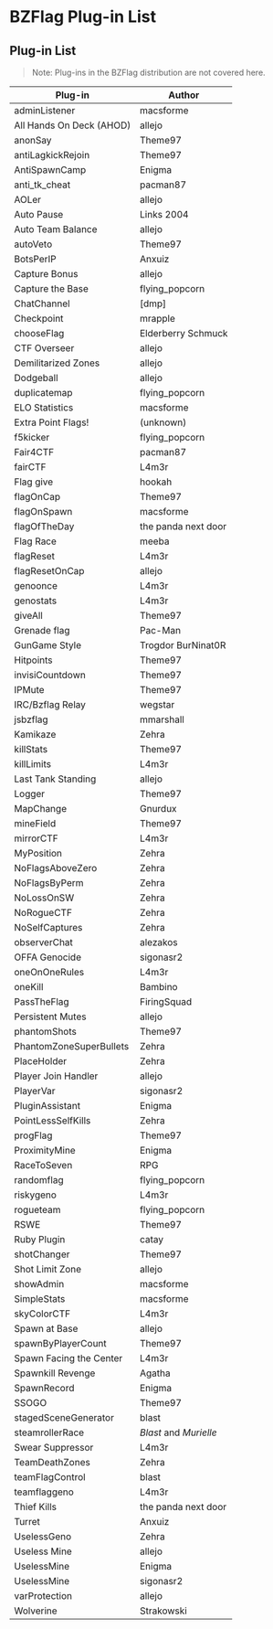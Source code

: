 # BZFlag Plug-in List

## Plug-in List

> Note: Plug-ins in the BZFlag distribution are not covered here.

| Plug-in | Author |
| ------- | ------ |
| adminListener | macsforme |
| All Hands On Deck (AHOD) | allejo |
| anonSay | Theme97 |
| antiLagkickRejoin | Theme97 |
| AntiSpawnCamp | Enigma |
| anti_tk_cheat | pacman87 |
| AOLer | allejo |
| Auto Pause | Links 2004 |
| Auto Team Balance | allejo |
| autoVeto | Theme97 |
| BotsPerIP | Anxuiz |
| Capture Bonus | allejo |
| Capture the Base | flying_popcorn |
| ChatChannel | [dmp] |
| Checkpoint | mrapple |
| chooseFlag | Elderberry Schmuck |
| CTF Overseer | allejo |
| Demilitarized Zones | allejo |
| Dodgeball | allejo |
| duplicatemap | flying_popcorn |
| ELO Statistics | macsforme |
| Extra Point Flags! | (unknown) |
| f5kicker | flying_popcorn |
| Fair4CTF | pacman87 |
| fairCTF | L4m3r |
| Flag give | hookah |
| flagOnCap | Theme97 |
| flagOnSpawn | macsforme |
| flagOfTheDay | the panda next door |
| Flag Race | meeba |
| flagReset | L4m3r |
| flagResetOnCap | allejo |
| genoonce | L4m3r |
| genostats | L4m3r |
| giveAll | Theme97 |
| Grenade flag | Pac-Man |
| GunGame Style | Trogdor BurNinat0R |
| Hitpoints | Theme97 |
| invisiCountdown | Theme97 |
| IPMute | Theme97 |
| IRC/Bzflag Relay | wegstar |
| jsbzflag | mmarshall |
| Kamikaze | Zehra |
| killStats | Theme97 |
| killLimits | L4m3r |
| Last Tank Standing | allejo |
| Logger | Theme97 |
| MapChange | Gnurdux |
| mineField | Theme97 |
| mirrorCTF | L4m3r |
| MyPosition | Zehra |
| NoFlagsAboveZero | Zehra |
| NoFlagsByPerm | Zehra |
| NoLossOnSW | Zehra |
| NoRogueCTF | Zehra |
| NoSelfCaptures | Zehra |
| observerChat | alezakos |
| OFFA Genocide | sigonasr2 |
| oneOnOneRules | L4m3r |
| oneKill | Bambino |
| PassTheFlag | FiringSquad |
| Persistent Mutes | allejo |
| phantomShots | Theme97 |
| PhantomZoneSuperBullets | Zehra |
| PlaceHolder | Zehra |
| Player Join Handler | allejo |
| PlayerVar | sigonasr2 |
| PluginAssistant | Enigma |
| PointLessSelfKills | Zehra |
| progFlag | Theme97 |
| ProximityMine | Enigma |
| RaceToSeven | RPG |
| randomflag | flying_popcorn |
| riskygeno | L4m3r |
| rogueteam | flying_popcorn |
| RSWE | Theme97 |
| Ruby Plugin | catay |
| shotChanger | Theme97 |
| Shot Limit Zone | allejo |
| showAdmin | macsforme |
| SimpleStats | macsforme |
| skyColorCTF | L4m3r |
| Spawn at Base | allejo |
| spawnByPlayerCount | Theme97 |
| Spawn Facing the Center | L4m3r |
| Spawnkill Revenge | Agatha |
| SpawnRecord | Enigma |
| SSOGO | Theme97 |
| stagedSceneGenerator | blast |
| steamrollerRace | *Blast* and *Murielle* |
| Swear Suppressor | L4m3r |
| TeamDeathZones | Zehra |
| teamFlagControl | blast |
| teamflaggeno | L4m3r |
| Thief Kills | the panda next door |
| Turret | Anxuiz |
| UselessGeno | Zehra |
| Useless Mine | allejo |
| UselessMine | Enigma |
| UselessMine | sigonasr2 |
| varProtection | allejo |
| Wolverine | Strakowski |